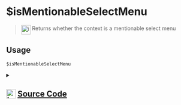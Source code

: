 # $isMentionableSelectMenu
> <img align="top" src="https://upload.wikimedia.org/wikipedia/commons/thumb/e/e4/Infobox_info_icon.svg/160px-Infobox_info_icon.svg.png?20150409153300" alt="image" width="25" height="auto"> Returns whether the context is a mentionable select menu
## Usage
```
$isMentionableSelectMenu
```
<details>
<summary>
    
## <img align="top" src="https://cdn4.iconfinder.com/data/icons/iconsimple-logotypes/512/github-512.png" alt="image" width="25" height="auto">  [Source Code](https://github.com/tryforge/ForgeScript-V2/blob/main/src/native/isMentionableSelectMenu.ts)
    
</summary>
    
```ts
import { NativeFunction, Return } from "../structures"

export default new NativeFunction({
    name: "$isMentionableSelectMenu",
    version: "1.0.0",
    description: "Returns whether the context is a mentionable select menu",
    unwrap: false,
    execute(ctx) {
        return this.success(Boolean(ctx.interaction?.isMentionableSelectMenu()))
    },
})

```
    
</details>